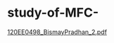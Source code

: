 # study-of-MFC-
[120EE0498_BismayPradhan_2.pdf](https://github.com/psheetal1234/study-of-MFC-/files/9032266/120EE0498_BismayPradhan_2.pdf)
